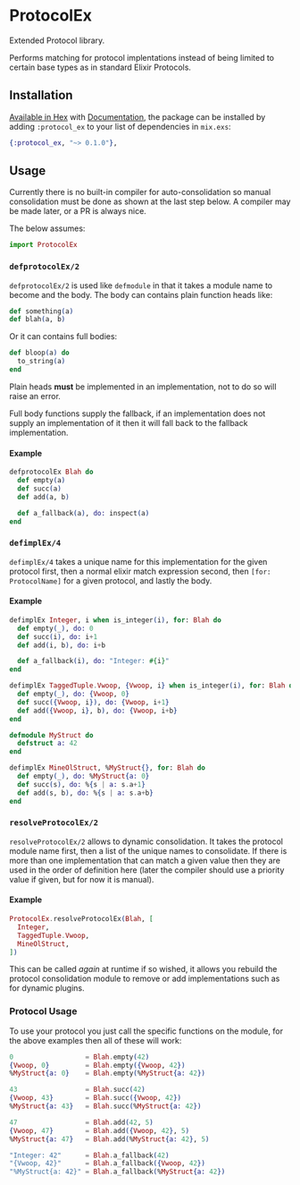# ProtocolEx

Extended Protocol library.

Performs matching for protocol implentations instead of being limited to certain base types as in standard Elixir Protocols.

## Installation

[Available in Hex](https://hex.pm/packages) with [Documentation](https://hexdocs.pm/protocol_ex), the package can be installed
by adding `:protocol_ex` to your list of dependencies in `mix.exs`:

```elixir
{:protocol_ex, "~> 0.1.0"},
```

## Usage

Currently there is no built-in compiler for auto-consolidation so manual consolidation must be done as shown at the last step below.  A compiler may be made later, or a PR is always nice.

The below assumes:

```elixir
import ProtocolEx
```

### `defprotocolEx/2`

`defprotocolEx/2` is used like `defmodule` in that it takes a module name to become and the body. The body can contains plain function heads like:

```elixir
def something(a)
def blah(a, b)
```

Or it can contains full bodies:

```elixir
def bloop(a) do
  to_string(a)
end
```

Plain heads **must** be implemented in an implementation, not to do so will raise an error.

Full body functions supply the fallback, if an implementation does not supply an implementation of it then it will fall back to the fallback implementation.

#### Example

```elixir
defprotocolEx Blah do
  def empty(a)
  def succ(a)
  def add(a, b)

  def a_fallback(a), do: inspect(a)
end
```

### `defimplEx/4`

`defimplEx/4` takes a unique name for this implementation for the given protocol first, then a normal elixir match expression second, then `[for: ProtocolName]` for a given protocol, and lastly the body.

#### Example

```elixir
defimplEx Integer, i when is_integer(i), for: Blah do
  def empty(_), do: 0
  def succ(i), do: i+1
  def add(i, b), do: i+b

  def a_fallback(i), do: "Integer: #{i}"
end

defimplEx TaggedTuple.Vwoop, {Vwoop, i} when is_integer(i), for: Blah do
  def empty(_), do: {Vwoop, 0}
  def succ({Vwoop, i}), do: {Vwoop, i+1}
  def add({Vwoop, i}, b), do: {Vwoop, i+b}
end

defmodule MyStruct do
  defstruct a: 42
end

defimplEx MineOlStruct, %MyStruct{}, for: Blah do
  def empty(_), do: %MyStruct{a: 0}
  def succ(s), do: %{s | a: s.a+1}
  def add(s, b), do: %{s | a: s.a+b}
end
```

### `resolveProtocolEx/2`

`resolveProtocolEx/2` allows to dynamic consolidation.  It takes the protocol module name first, then a list of the unique names to consolidate.  If there is more than one implementation that can match a given value then they are used in the order of definition here (later the compiler should use a priority value if given, but for now it is manual).

#### Example

```elixir
ProtocolEx.resolveProtocolEx(Blah, [
  Integer,
  TaggedTuple.Vwoop,
  MineOlStruct,
])
```

This can be called *again* at runtime if so wished, it allows you rebuild the protocol consolidation module to remove or add implementations such as for dynamic plugins.

### Protocol Usage

To use your protocol you just call the specific functions on the module, for the above examples then all of these will work:

```elixir
0                  = Blah.empty(42)
{Vwoop, 0}         = Blah.empty({Vwoop, 42})
%MyStruct{a: 0}    = Blah.empty(%MyStruct{a: 42})

43                 = Blah.succ(42)
{Vwoop, 43}        = Blah.succ({Vwoop, 42})
%MyStruct{a: 43}   = Blah.succ(%MyStruct{a: 42})

47                 = Blah.add(42, 5)
{Vwoop, 47}        = Blah.add({Vwoop, 42}, 5)
%MyStruct{a: 47}   = Blah.add(%MyStruct{a: 42}, 5)

"Integer: 42"      = Blah.a_fallback(42)
"{Vwoop, 42}"      = Blah.a_fallback({Vwoop, 42})
"%MyStruct{a: 42}" = Blah.a_fallback(%MyStruct{a: 42})
```
